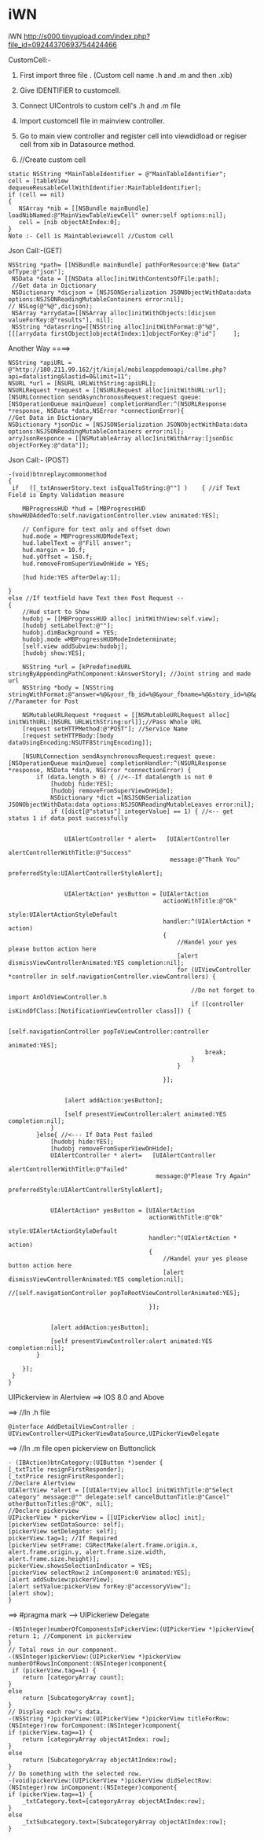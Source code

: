 # iWN
iWN
http://s000.tinyupload.com/index.php?file_id=09244370693754424466

CustomCell:-

1) First import three file . (Custom cell name .h and .m and then .xib)

2) Give IDENTIFIER to customcell.

3) Connect UIControls to custom cell's .h and .m file

4) Import customcell file in mainview controller.

5) Go to main view controller and register cell into viewdidload or regiser cell from xib in Datasource method. 

6)    //Create custom cell

    static NSString *MainTableIdentifier = @"MainTableIdentifier";
    cell = [tableView dequeueReusableCellWithIdentifier:MainTableIdentifier];
    if (cell == nil)
    {
       NSArray *nib = [[NSBundle mainBundle] loadNibNamed:@"MainViewTableViewCell" owner:self options:nil];
       cell = [nib objectAtIndex:0];
    }
    Note :- Cell is Maintableviewcell //Custom cell


Json Call:-(GET)

    NSString *path= [[NSBundle mainBundle] pathForResource:@"New Data" ofType:@"json"];
     NSData *data = [[NSData alloc]initWithContentsOfFile:path];
     //Get data in Dictionary
     NSDictionary *dicjson = [NSJSONSerialization JSONObjectWithData:data options:NSJSONReadingMutableContainers error:nil];
    // NSLog(@"%@",dicjson);
     NSArray *arrydata=[[NSArray alloc]initWithObjects:[dicjson valueForKey:@"results"], nil];
     NSString *datasrring=[[NSString alloc]initWithFormat:@"%@",[[[arrydata firstObject]objectAtIndex:1]objectForKey:@"id"]     ];
    
Another Way ====>

    NSString *apiURL = @"http://180.211.99.162/jt/kinjal/mobileappdemoapi/callme.php?api=datalisting&lastid=0&limit=11";
    NSURL *url = [NSURL URLWithString:apiURL];
    NSURLRequest *request = [[NSURLRequest alloc]initWithURL:url];
    [NSURLConnection sendAsynchronousRequest:request queue:[NSOperationQueue mainQueue] completionHandler:^(NSURLResponse  *response, NSData *data,NSError *connectionError){
    //Get Data in Dictionary
    NSDictionary *jsonDic = [NSJSONSerialization JSONObjectWithData:data options:NSJSONReadingMutableContainers error:nil];
    arryJsonResponce = [[NSMutableArray alloc]initWithArray:[jsonDic objectForKey:@"data"]];
    
    
Json Call:- (POST)   

    -(void)btnreplaycommonmethod
    {
     if   ([_txtAnswerStory.text isEqualToString:@""] )    { //if Text Field is Empty Validation measure
        
        MBProgressHUD *hud = [MBProgressHUD showHUDAddedTo:self.navigationController.view animated:YES];
        
        // Configure for text only and offset down
        hud.mode = MBProgressHUDModeText;
        hud.labelText = @"Fill answer";
        hud.margin = 10.f;
        hud.yOffset = 150.f;
        hud.removeFromSuperViewOnHide = YES;
        
        [hud hide:YES afterDelay:1];
        
    }
    else //If textfield have Text then Post Request --
    {
        //Hud start to Show
        hudobj = [[MBProgressHUD alloc] initWithView:self.view];
        [hudobj setLabelText:@""];
        hudobj.dimBackground = YES;
        hudobj.mode =MBProgressHUDModeIndeterminate;
        [self.view addSubview:hudobj];
        [hudobj show:YES];
        
        NSString *url = [kPredefinedURL stringByAppendingPathComponent:kAnswerStory]; //Joint string and made url 
        NSString *body = [NSString stringWithFormat:@"answer=%@&your_fb_id=%@&your_fbname=%@&story_id=%@&post_user_fb_id=%@&noti_id=%@",self.txtAnswerStory.text,_objappDelegate.FbId,_objappDelegate.FbName,StoryId,post_user_fb_id,Notificationid]; //Parameter for Post
        
        NSMutableURLRequest *request = [[NSMutableURLRequest alloc] initWithURL:[NSURL URLWithString:url]];//Pass Whole URL
        [request setHTTPMethod:@"POST"]; //Service Name
        [request setHTTPBody:[body dataUsingEncoding:NSUTF8StringEncoding]];
        
        [NSURLConnection sendAsynchronousRequest:request queue:[NSOperationQueue mainQueue] completionHandler:^(NSURLResponse *response, NSData *data, NSError *connectionError) {
            if (data.length > 0) { //<--If datalength is not 0
                [hudobj hide:YES];
                [hudobj removeFromSuperViewOnHide];
                NSDictionary *dict =[NSJSONSerialization JSONObjectWithData:data options:NSJSONReadingMutableLeaves error:nil];
                if ([dict[@"status"] integerValue] == 1) { //<-- get status 1 if data post successfully
                    
                    
                    UIAlertController * alert=   [UIAlertController
                                                  alertControllerWithTitle:@"Success"
                                                  message:@"Thank You"
                                                  preferredStyle:UIAlertControllerStyleAlert];
                    
                    
                    UIAlertAction* yesButton = [UIAlertAction
                                                actionWithTitle:@"Ok"
                                                style:UIAlertActionStyleDefault
                                                handler:^(UIAlertAction * action)
                                                {
                                                    //Handel your yes please button action here
                                                    [alert dismissViewControllerAnimated:YES completion:nil];
                                                    for (UIViewController *controller in self.navigationController.viewControllers) {
                                                        
                                                        //Do not forget to import AnOldViewController.h
                                                        if ([controller isKindOfClass:[NotificationViewController class]]) {
                                                            
                                                            [self.navigationController popToViewController:controller
                                                                                                  animated:YES];
                                                            break;
                                                        }
                                                    }
                                                    
                                                }];
                    
                    
                    [alert addAction:yesButton];
                    
                    [self presentViewController:alert animated:YES completion:nil];
                }
            }else{ //<--- If Data Post failed
                [hudobj hide:YES];
                [hudobj removeFromSuperViewOnHide];
                UIAlertController * alert=   [UIAlertController
                                              alertControllerWithTitle:@"Failed"
                                              message:@"Please Try Again"
                                              preferredStyle:UIAlertControllerStyleAlert];
                
                
                UIAlertAction* yesButton = [UIAlertAction
                                            actionWithTitle:@"Ok"
                                            style:UIAlertActionStyleDefault
                                            handler:^(UIAlertAction * action)
                                            {
                                                //Handel your yes please button action here
                                                [alert dismissViewControllerAnimated:YES completion:nil];
                                                //[self.navigationController popToRootViewControllerAnimated:YES];
                                                
                                            }];
                
                
                [alert addAction:yesButton];
                
                [self presentViewController:alert animated:YES completion:nil];
            }
            
        }];
     }
    }

    
    
UIPickerview in Alertview ==> IOS 8.0 and Above

==>    //In .h file 

    @interface AddDetailViewController : UIViewController<UIPickerViewDataSource,UIPickerViewDelegate
==>    //In .m file open pickerview on Buttonclick

    - (IBAction)btnCategory:(UIButton *)sender {
    [_txtTitle resignFirstResponder];
    [_txtPrice resignFirstResponder];
    //Declare Alertview
    UIAlertView *alert = [[UIAlertView alloc] initWithTitle:@"Select category" message:@"" delegate:self cancelButtonTitle:@"Cancel" otherButtonTitles:@"OK", nil];
    //Declare pickerview
    UIPickerView * pickerView = [[UIPickerView alloc] init];
    [pickerView setDataSource: self];
    [pickerView setDelegate: self];
    pickerView.tag=1; //If Required
    [pickerView setFrame: CGRectMake(alert.frame.origin.x, alert.frame.origin.y, alert.frame.size.width, alert.frame.size.height)];
    pickerView.showsSelectionIndicator = YES;
    [pickerView selectRow:2 inComponent:0 animated:YES];
    [alert addSubview:pickerView];
    [alert setValue:pickerView forKey:@"accessoryView"];
    [alert show];
    }
==>    #pragma mark --> UIPickeriew Delegate

    -(NSInteger)numberOfComponentsInPickerView:(UIPickerView *)pickerView{
    return 1; //Component in pickerview
    }
    // Total rows in our component.
    -(NSInteger)pickerView:(UIPickerView *)pickerView numberOfRowsInComponent:(NSInteger)component{
     if (pickerView.tag==1) {
        return [categoryArray count];
    }
    else
        return [SubcategoryArray count];
    }
    // Display each row's data.
    -(NSString *)pickerView:(UIPickerView *)pickerView titleForRow:(NSInteger)row forComponent:(NSInteger)component{
    if (pickerView.tag==1) {
        return [categoryArray objectAtIndex: row];
    }
    else
        return [SubcategoryArray objectAtIndex:row];
    }
    // Do something with the selected row.
    -(void)pickerView:(UIPickerView *)pickerView didSelectRow:(NSInteger)row inComponent:(NSInteger)component{
    if (pickerView.tag==1) {
        _txtCategory.text=[categoryArray objectAtIndex:row];
    }
    else
        _txtSubcategory.text=[SubcategoryArray objectAtIndex:row];
    }






